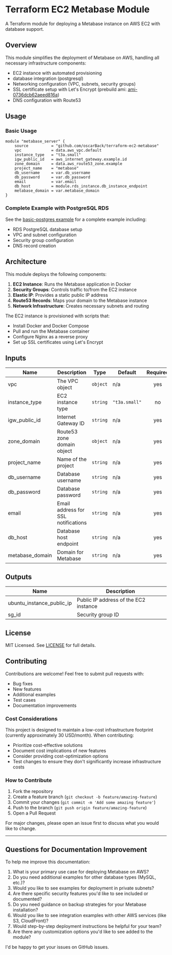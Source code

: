 # Terraform EC2 Metabase Module
A Terraform module for deploying a Metabase instance on AWS EC2 with database support.

## Overview

This module simplifies the deployment of Metabase on AWS, handling all necessary infrastructure components:

- EC2 instance with automated provisioning
- database integration (postgresql)
- Networking configuration (VPC, subnets, security groups)
- SSL certificate setup with Let's Encrypt (prebuild ami: [ami-0736dcb62aeed816a](https://www.aws.ioanyt.com/post/nginx-with-ssl-packaged-by-ioanyt-innovations-ubuntu22-04))
- DNS configuration with Route53

## Usage

### Basic Usage

```hcl
module "metabase_server" {
    source          = "github.com/oscarBack/terraform-ec2-metabase"
    vpc             = data.aws_vpc.default
    instance_type   = "t3a.small"
    igw_public_id   = aws_internet_gateway.example.id
    zone_domain     = data.aws_route53_zone.example
    project_name    = "metabase"
    db_username     = var.db_username
    db_password     = var.db_password
    email           = var.email
    db_host         = module.rds_instance.db_instance_endpoint
    metabase_domain = var.metabase_domain
}
```

### Complete Example with PostgreSQL RDS

See the [basic-postgres example](./examples/basic-postgres) for a complete example including:
- RDS PostgreSQL database setup
- VPC and subnet configuration
- Security group configuration
- DNS record creation

## Architecture

This module deploys the following components:

1. **EC2 Instance**: Runs the Metabase application in Docker
2. **Security Groups**: Controls traffic to/from the EC2 instance
3. **Elastic IP**: Provides a static public IP address
4. **Route53 Records**: Maps your domain to the Metabase instance
5. **Network Infrastructure**: Creates necessary subnets and routing

The EC2 instance is provisioned with scripts that:
- Install Docker and Docker Compose
- Pull and run the Metabase container
- Configure Nginx as a reverse proxy
- Set up SSL certificates using Let's Encrypt

## Inputs

| Name | Description | Type | Default | Required |
|------|-------------|------|---------|:--------:|
| vpc | The VPC object | `object` | n/a | yes |
| instance_type | EC2 instance type | `string` | `"t3a.small"` | no |
| igw_public_id | Internet Gateway ID | `string` | n/a | yes |
| zone_domain | Route53 zone domain object | `object` | n/a | yes |
| project_name | Name of the project | `string` | n/a | yes |
| db_username | Database username | `string` | n/a | yes |
| db_password | Database password | `string` | n/a | yes |
| email | Email address for SSL notifications | `string` | n/a | yes |
| db_host | Database host endpoint | `string` | n/a | yes |
| metabase_domain | Domain for Metabase | `string` | n/a | yes |

## Outputs

| Name | Description |
|------|-------------|
| ubuntu_instance_public_ip | Public IP address of the EC2 instance |
| sg_id | Security group ID |

## License

MIT Licensed. See [LICENSE](./LICENSE) for full details.

## Contributing

Contributions are welcome! Feel free to submit pull requests with:

- Bug fixes
- New features
- Additional examples
- Test cases
- Documentation improvements

### Cost Considerations

This project is designed to maintain a low-cost infrastructure footprint (currently approximately 30 USD/month). When contributing:

- Prioritize cost-effective solutions
- Document cost implications of new features
- Consider providing cost-optimization options
- Test changes to ensure they don't significantly increase infrastructure costs

### How to Contribute

1. Fork the repository
2. Create a feature branch (`git checkout -b feature/amazing-feature`)
3. Commit your changes (`git commit -m 'Add some amazing feature'`)
4. Push to the branch (`git push origin feature/amazing-feature`)
5. Open a Pull Request

For major changes, please open an issue first to discuss what you would like to change.

---

## Questions for Documentation Improvement

To help me improve this documentation:

1. What is your primary use case for deploying Metabase on AWS?
2. Do you need additional examples for other database types (MySQL, etc.)?
3. Would you like to see examples for deployment in private subnets?
4. Are there specific security features you'd like to see included or documented?
5. Do you need guidance on backup strategies for your Metabase installation?
6. Would you like to see integration examples with other AWS services (like S3, CloudFront)?
7. Would step-by-step deployment instructions be helpful for your team?
8. Are there any customization options you'd like to see added to the module?

I'd be happy to get your issues on GitHub issues.